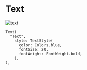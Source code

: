 # Text

![text](https://docs.google.com/uc?id=1-b0TDXQRkZT-DlZ5lzbjJSVFF1YTeMHV)

```
Text(
  "Text",
    style: TextStyle(
      color: Colors.blue,
      fontSize: 20,
      fontWeight: FontWeight.bold,
    ),
),
```
